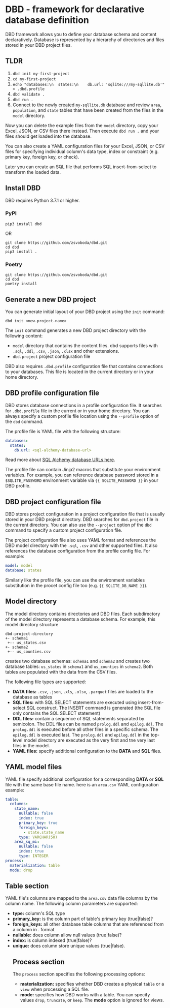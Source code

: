 # DBD - framework for declarative database definition
DBD framework allows you to define your database schema and content 
declaratively. Database is represented by a hierarchy of directories and
files stored in your DBD project files. 

## TLDR

1. `dbd init my-first-project`
2. `cd my-first-project`
3. `echo "databases:\n  states:\n    db.url: 'sqlite:///my-sqllite.db'" > .dbd.profile`
4. `dbd validate .`
5. `dbd run .`
6. Connect to the newly created `my-sqllite.db` database and review `area`, `population`, and `state` tables that have been created from the files in the `model` directory.

Now you can delete the example files from the `model` directory, copy your Excel, JSON, or CSV files there instead. 
Then execute `dbd run .` and your files should get loaded into the database.

You can also create a YAML configuration files for your Excel, JSON, or CSV files for specifying individual column's
data type, index or constraint (e.g. primary key, foreign key, or check).

Later you can create an SQL file that performs SQL insert-from-select to transform the loaded data.

## Install DBD
DBD requires Python 3.7.1 or higher. 

### PyPI

```shell
pip3 install dbd
```

OR

```shell
git clone https://github.com/zsvoboda/dbd.git
cd dbd
pip3 install .
```

### Poetry

```shell
git clone https://github.com/zsvoboda/dbd.git
cd dbd
poetry install
``` 

## Generate a new DBD project
You can generate initial layout of your DBD project using the `init` command:

```shell
dbd init <new-project-name>
```

The `init` command generates a new DBD project directory with the following content: 

- `model` directory that contains the content files. dbd supports files with `.sql`, `.ddl`, `.csv`, `.json`, `.xlsx` and other extensions.  
- `dbd.project` project configuration file 

DBD also requires `.dbd.profile` configuration file that contains connections to your databases. 
This file is located in the current directory or in your home directory.  

## DBD profile configuration file
DBD stores database connections in a profile configuration file. It searches for `.dbd.profile` file in the current or in 
your home directory. You can always specify a custom profile file location using the `--profile` option of the `dbd` command. 

The profile file is YAML file with the following structure:

```yaml
databases:
  states:
    db.url: <sql-alchemy-database-url>
```

Read more about [SQL Alchemy database URLs here](https://docs.sqlalchemy.org/en/14/core/engines.html). 

The profile file can contain Jinja2 macros that substitute your environment variables. For example, you can reference 
database password stored in a `$SQLITE_PASSWORD` environment variable via `{{ SQLITE_PASSWORD }}` in your DBD profile.

## DBD project configuration file
DBD stores project configuration in a project configuration file that is usually stored in your DBD project directory. 
DBD searches for `dbd.project` file in the current directory. You can also use the `--project` option pf the `dbd` 
command to specify a custom project configuration file. 

The project configuration file also uses YAML format and references the DBD model directory with the `.sql`, `.csv` 
and other supported files. It also references the database configuration from the profile config file. For example:

```yaml
model: model
database: states
```

Similarly like the profile file, you can use the environment variables substitution in the procet config file too 
(e.g. `{{ SQLITE_DB_NAME }}`).

## Model directory
The model directory contains directories and DBD files. Each subdirectory of the model directory represents 
a database schema. For example, this model directory structure

```text
dbd-project-directory
+- schema1
 +-- us_states.csv
+- schema2
 +-- us_counties.csv
```

creates two database schemas: `schema1` and `schema2` and creates two database tables: `us_states` in `schema1` 
and `us_counties` in `schema2`. Both tables are populated with the data from the CSV files.  

The following file types are supported:

* __DATA files:__ `.csv`, `.json`, `.xls`, `.xlsx`, `.parquet` files are loaded to the database as tables
* __SQL files:__ with SQL SELECT statements are executed using insert-from-select SQL construct. The INSERT command is generated (the SQL file only contains the SQL SELECT statement)
* __DDL files:__ contain a sequence of SQL statements separated by semicolon. The DDL files can be named `prolog.ddl` and `epilog.ddl`. The `prolog.ddl` is executed before all other files in a specific schema. The `epilog.ddl` is executed last. The `prolog.ddl` and `epilog.ddl` in the top-level model directory are executed as the very first and tne very last files in the model. 
* __YAML files:__ specify additional configuration to the __DATA__ and __SQL__ files. 

## YAML model files
YAML file specify additional configuration for a corresponding __DATA__ or __SQL__ file with the same base file name.
here is an `area.csv` YAML configuration example:

```yaml
table:
  columns:
    state_name:
      nullable: false
      index: true
      primary_key: true
      foreign_keys:
        - state.state_name
      type: VARCHAR(50)
    area_sq_mi:
      nullable: false
      index: true
      type: INTEGER
process:
  materialization: table
  mode: drop
```

## Table section
YAML file's columns are mapped to the `area.csv` data file columns by the column name. 
The following column parameters are supported:

* __type:__ column's SQL type
* __primary_key:__ is the column part of table's primary key (true|false)?
* __foreign_keys:__ all other database table columns that are referenced from a column in <table>.<column> format
* __nullable:__ does column allow null values (true|false)?
* __index:__ is column indexed (true|false)?
* __unique:__ does column store unique values (true|false).

## Process section
The `process` section specifies the following processing options:

* __materialization:__ specifies whether DBD creates a physical `table` or a `view` when processing a SQL file.
* __mode:__ specifies how DBD works with a table. You can specify values `drop`, `truncate`, or `keep`. The  __mode__ option is ignored for views.




